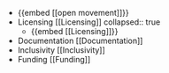 - {{embed [[open movement]]}}
- Licensing [[Licensing]]
  collapsed:: true
	- {{embed [[Licensing]]}}
- Documentation [[Documentation]]
- Inclusivity [[Inclusivity]]
- Funding [[Funding]]